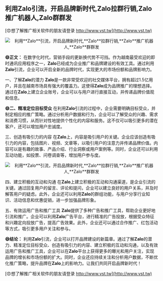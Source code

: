 ## **利用**Zalo**引流，开启品牌新时代,**Zalo**拉群行销,**Zalo**推广机器人,**Zalo**群群发**

[😍想了解推广相关软件的朋友请登录 http://www.vst.tw](http://www.vst.tw)

 <center><img src="https://vst.tw/MP4/tuiguang/png/7.png" alt="利用**Zalo**引流，开启品牌新时代,**Zalo**拉群行销,**Zalo**推广机器人,**Zalo**群群发"></center>

**😄正文：**
在数字化时代，营销手段的更新换代势不可挡。作为越南最受欢迎的即时通讯应用程序之一，**Zalo**已经成为企业推广和品牌建设的有效工具。通过利用**Zalo**引流，企业可以开启全新的品牌时代，实现更大的市场份额和品牌影响力。

一、了解**Zalo**的潜力
**Zalo**是一款非常受欢迎的社交媒体平台，拥有超过1.5亿用户，并且在越南市场具有强大的覆盖力。这使得**Zalo**成为品牌推广的理想选择。通过在**Zalo**上建立企业账号，企业可以与用户进行直接互动，并传递品牌价值观和信息。

**😄二、精准定位目标受众**
在利用**Zalo**引流的过程中，企业需要明确目标受众，并制定相应的推广策略。通过分析用户数据和行为，企业可以了解受众的兴趣、需求和消费习惯，从而针对性地提供个性化的内容和服务。这不仅可以吸引更多的潜在客户，还可以增加用户忠诚度。

三、创造有吸引力的内容
在**Zalo**上，内容是吸引用户的关键。企业应该创造有吸引力的内容，包括图片、视频、文章等，以吸引用户的注意力并传递品牌价值。内容可以是有趣的故事、产品介绍、行业洞察或用户案例等。同时，企业还可以利用互动功能，如投票、问卷调查等，增加用户参与度。

 <center><img src="https://vst.tw/MP4/tuiguang/png/8.png" alt="利用**Zalo**引流，开启品牌新时代,**Zalo**拉群行销,**Zalo**推广机器人,**Zalo**群群发"></center>

四、建立积极的互动和沟通
在**Zalo**上建立积极的互动和沟通渠道，是企业引流的关键。通过回复用户的留言、评论和提问，企业可以建立良好的用户关系，并及时解答用户的疑虑。此外，企业还可以利用**Zalo**的群组功能，与用户分享行业知识、活动信息和优惠促销，进一步加强品牌形象。

五、有效运用广告和推广工具
**Zalo**提供了多种广告和推广工具，帮助企业更好地引流和推广。企业可以利用**Zalo**广告平台，进行精准的广告投放，根据受众特征和兴趣定向投放广告，提高广告效果。此外，企业还可以通过合作推广、红包活动等方式，吸引更多用户关注和参与。

**😄结论：**
利用**Zalo**引流，企业可以打开品牌建设的新篇章。通过了解**Zalo**的潜力、精准定位目标受众、创造有吸引力的内容、建立积极的互动和沟通，以及有效运用广告和推广工具，企业可以在**Zalo**平台上获得更多的曝光和用户关注，实现品牌的增长和市场份额的扩大。同时，企业还应持续关注和分析用户数据，不断优化推广策略，提升品牌在**Zalo**上的影响力。让我们共同开启品牌新时代！

[😍想了解推广相关软件的朋友请登录 http://www.vst.tw](http://www.vst.tw)



